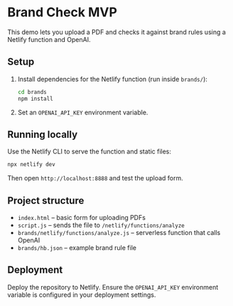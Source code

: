 # Brand Check MVP

This demo lets you upload a PDF and checks it against brand rules using a Netlify function and OpenAI.

## Setup

1. Install dependencies for the Netlify function (run inside `brands/`):
   ```bash
   cd brands
   npm install
   ```
2. Set an `OPENAI_API_KEY` environment variable.

## Running locally

Use the Netlify CLI to serve the function and static files:

```bash
npx netlify dev
```

Then open `http://localhost:8888` and test the upload form.

## Project structure

- `index.html` – basic form for uploading PDFs
- `script.js` – sends the file to `/netlify/functions/analyze`
- `brands/netlify/functions/analyze.js` – serverless function that calls OpenAI
- `brands/hb.json` – example brand rule file

## Deployment

Deploy the repository to Netlify. Ensure the `OPENAI_API_KEY` environment variable is configured in your deployment settings.

